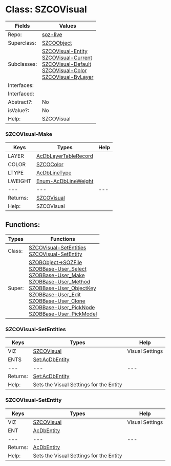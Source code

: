 
# Class:	SZCOVisual

| Fields | Values |
| --------- | --------- |
| Repo: | [soz-live](/repos/soz-live.html) |
| Superclass: | [SZCOObject](SZCOObject.html) |
| Subclasses: | [SZCOVisual-Entity](SZCOVisual-Entity.html) <br> [SZCOVisual-Current](SZCOVisual-Current.html) <br> [SZCOVisual-Default](SZCOVisual-Default.html) <br> [SZCOVisual-Color](SZCOVisual-Color.html) <br> [SZCOVisual-ByLayer](SZCOVisual-ByLayer.html) |
| Interfaces: |  |
| Interfaced: |  |
| Abstract?: | No |
| isValue?: | No |
| Help: | SZCOVisual |

### SZCOVisual-Make

| Keys | Types | Help |
| --------- | --------- | --------- |
| LAYER | [AcDbLayerTableRecord](AcDbLayerTableRecord.html) |  |
| COLOR | [SZCOColor](SZCOColor.html) |  |
| LTYPE | [AcDbLineType](AcDbLineType.html) |  |
| LWEIGHT | [Enum-AcDbLineWeight](Enum-AcDbLineWeight.html) |  |
| --- | --- | --- |
| Returns: | [SZCOVisual](SZCOVisual.html) |
| Help: | SZCOVisual |


## Functions:

| Types | Functions |
| --------- | --------- |
| Class: | [SZCOVisual-SetEntities](#SZCOVisual-SetEntities) <br> [SZCOVisual-SetEntity](#SZCOVisual-SetEntity) |
| Super: | [SZOBObject->SOZFile](SZOBObject.html) <br> [SZOBBase-User_Select](SZOBBase.html) <br> [SZOBBase-User_Make](SZOBBase.html) <br> [SZOBBase-User_Method](SZOBBase.html) <br> [SZOBBase-User_ObjectKey](SZOBBase.html) <br> [SZOBBase-User_Edit](SZOBBase.html) <br> [SZOBBase-User_Clone](SZOBBase.html) <br> [SZOBBase-User_PickNode](SZOBBase.html) <br> [SZOBBase-User_PickModel](SZOBBase.html) |


### SZCOVisual-SetEntities

| Keys | Types | Help |
| --------- | --------- | --------- |
| VIZ | [SZCOVisual](SZCOVisual.html) | Visual Settings |
| ENTS | [Set:AcDbEntity](AcDbEntity.html) |  |
| --- | --- | --- |
| Returns: | [Set:AcDbEntity](AcDbEntity.html) |
| Help: | Sets the Visual Settings for the Entity |

### SZCOVisual-SetEntity

| Keys | Types | Help |
| --------- | --------- | --------- |
| VIZ | [SZCOVisual](SZCOVisual.html) | Visual Settings |
| ENT | [AcDbEntity](AcDbEntity.html) |  |
| --- | --- | --- |
| Returns: | [AcDbEntity](AcDbEntity.html) |
| Help: | Sets the Visual Settings for the Entity |

